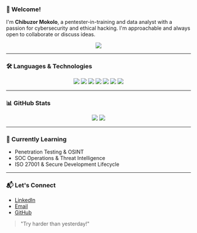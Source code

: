 ### 👋 Welcome!

I'm **Chibuzor Mokolo**, a pentester-in-training and data analyst with a passion for cybersecurity and ethical hacking. I'm approachable and always open to collaborate or discuss ideas.

<p align="center">
  <img src="https://github.com/CrazyChickenDev/CrazyChickenDev/blob/master/assets/source.gif" />
</p>

---

### 🛠️ Languages & Technologies
<p align="center">
  <img src="https://img.shields.io/badge/-Python-3776AB?logo=python&logoColor=white" />
  <img src="https://img.shields.io/badge/-JavaScript-F7DF1E?logo=javascript&logoColor=black" />
  <img src="https://img.shields.io/badge/-SQL-4479A1?logo=mysql&logoColor=white" />
  <img src="https://img.shields.io/badge/-Linux-FCC624?logo=linux&logoColor=black" />
  <img src="https://img.shields.io/badge/-Burp%20Suite-FF6C37?logo=burpsuite&logoColor=white" />
  <img src="https://img.shields.io/badge/-Wireshark-1679A7?logo=wireshark&logoColor=white" />
  <img src="https://img.shields.io/badge/-VSCode-007ACC?logo=visual-studio-code&logoColor=white" />
</p>

---

### 📊 GitHub Stats
<p align="center">
  <img src="https://github-readme-stats.vercel.app/api?username=MoksDa3rd&show_icons=true&theme=tokyonight" />
  <img src="https://github-readme-stats.vercel.app/api/top-langs/?username=MoksDa3rd&layout=compact&theme=tokyonight" />
</p>

---

### 🌱 Currently Learning
- Penetration Testing & OSINT
- SOC Operations & Threat Intelligence
- ISO 27001 & Secure Development Lifecycle


---

### 📬 Let's Connect
- [LinkedIn](https://www.linkedin.com/in/moksda3rd/)
- [Email](mailto:your.email@example.com)
- [GitHub](https://github.com/MoksDa3rd)

> "Try harder than yesterday!"
